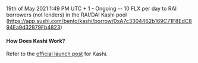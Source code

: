 19th of May 2021 1:49 PM UTC + 1 - Ongoing -- 10 FLX per day to RAI borrowers (not lenders) in the RAI/DAI Kashi pool (https://app.sushi.com/bento/kashi/borrow/0xA7c3304462b169C71F8EdC894Ea9d32879Fb4823)

#### How Does Kashi Work?

Refer to the [official launch post](https://medium.com/sushiswap-org/introducing-kashi-lending-margin-trading-on-sushiswaps-bentobox-eb91286f6910) for Kashi.
